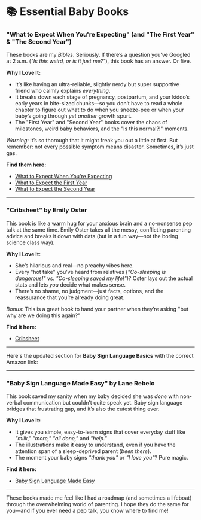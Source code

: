 # **📚 Essential Baby Books**

### **"What to Expect When You're Expecting" (and "The First Year" & "The Second Year")**
These books are my *Bibles*. Seriously. If there’s a question you’ve Googled at 2 a.m. (*"Is this weird, or is it just me?"*), this book has an answer. Or five.

**Why I Love It:**
- It’s like having an ultra-reliable, slightly nerdy but super supportive friend who calmly explains *everything*.
- It breaks down each stage of pregnancy, postpartum, and your kiddo’s early years in bite-sized chunks—so you don’t have to read a whole chapter to figure out what to do when you sneeze-pee or when your baby’s going through *yet another* growth spurt.
- The "First Year" and "Second Year" books cover the chaos of milestones, weird baby behaviors, and the "Is this normal?!" moments.

*Warning:* It’s so thorough that it might freak you out a little at first. But remember: not every possible symptom means disaster. Sometimes, it’s just gas.

**Find them here:**
- [What to Expect When You're Expecting](https://www.amazon.com/What-Expect-When-Youre-Expecting/dp/0761187480)
- [What to Expect the First Year](https://www.amazon.com/What-Expect-First-Heidi-Murkoff/dp/0761181504)
- [What to Expect the Second Year](https://www.amazon.com/What-Expect-Second-Heidi-Murkoff/dp/0761163646)

---

### **"Cribsheet" by Emily Oster**
This book is like a warm hug for your anxious brain and a no-nonsense pep talk at the same time. Emily Oster takes all the messy, conflicting parenting advice and breaks it down with data (but in a fun way—not the boring science class way).

**Why I Love It:**
- She’s hilarious and real—no preachy vibes here.
- Every "hot take" you’ve heard from relatives (*"Co-sleeping is dangerous!"* vs. *"Co-sleeping saved my life!"*)? Oster lays out the actual stats and lets *you* decide what makes sense.
- There’s no shame, no judgment—just facts, options, and the reassurance that you’re already doing great.

*Bonus:* This is a great book to hand your partner when they’re asking "but why are we doing this again?"

**Find it here:**
- [Cribsheet](https://www.amazon.com/Cribsheet-Data-Driven-Relaxed-Parenting-Preschool/dp/0525559256)

---

Here's the updated section for **Baby Sign Language Basics** with the correct Amazon link:

---

### **"Baby Sign Language Made Easy" by Lane Rebelo**
This book saved my sanity when my baby decided she was *done* with non-verbal communication but couldn’t quite speak yet. Baby sign language bridges that frustrating gap, and it’s also the cutest thing ever.

**Why I Love It:**
- It gives you simple, easy-to-learn signs that cover everyday stuff like *"milk,"* *"more,"* *"all done,"* and *"help."*
- The illustrations make it easy to understand, even if you have the attention span of a sleep-deprived parent (*been there*).
- The moment your baby signs *"thank you"* or *"I love you"*? Pure magic.

**Find it here:**
- [Baby Sign Language Made Easy](https://www.amazon.com/dp/1641520779/ref=sspa_dk_hqp_detail_aax_0?psc=1&sp_csd=d2lkZ2V0TmFtZT1zcF9ocXBfc2hhcmVk)

---

These books made me feel like I had a roadmap (and sometimes a lifeboat) through the overwhelming world of parenting. I hope they do the same for you—and if you ever need a pep talk, you know where to find me!
